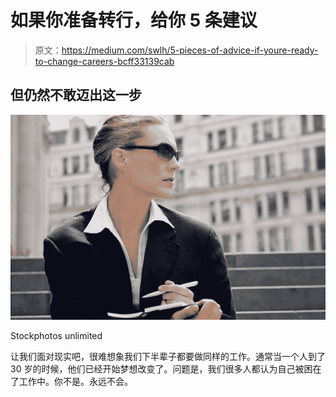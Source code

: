 # 如果你准备转行，给你 5 条建议

> 原文：<https://medium.com/swlh/5-pieces-of-advice-if-youre-ready-to-change-careers-bcff33139cab>

## 但仍然不敢迈出这一步

![](img/4ea196647f356deac723c9ff7eb18b46.png)

Stockphotos unlimited

让我们面对现实吧，很难想象我们下半辈子都要做同样的工作。通常当一个人到了 30 岁的时候，他们已经开始梦想改变了。问题是，我们很多人都认为自己被困在了工作中。你不是。永远不会。
